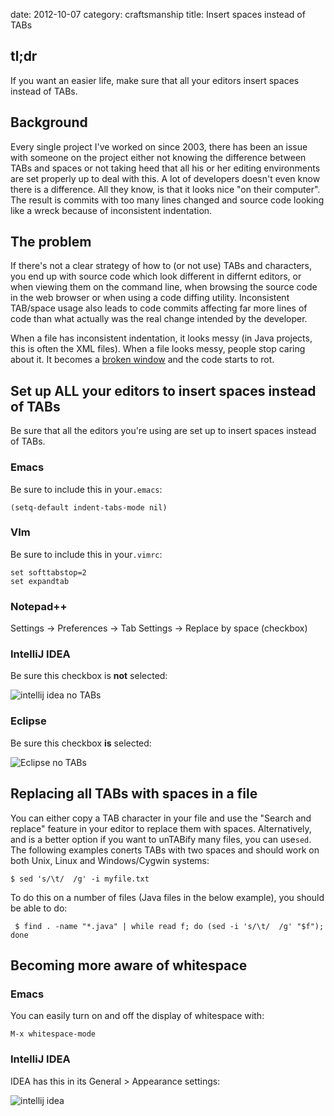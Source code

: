 date:    2012-10-07
category: craftsmanship
title: Insert spaces instead of TABs

## tl;dr

If you want an easier life, make sure that all your editors insert
spaces instead of TABs.

## Background

Every single project I've worked on since 2003, there has been an
issue with someone on the project either not knowing the difference
between TABs and spaces or not taking heed that all his or her editing
environments are set properly up to deal with this. A lot of
developers doesn't even know there is a difference. All they know, is
that it looks nice "on their computer".  The result is commits with
too many lines changed and source code looking like a wreck because of
inconsistent indentation.

## The problem
If there's not a clear strategy of how to (or not use) TABs and
characters, you end up with source code which look different in
differnt editors, or when viewing them on the command line, when
browsing the source code in the web browser or when using a code
diffing utility. Inconsistent TAB/space usage also leads to code
commits affecting far more lines of code than what actually was the
real change intended by the developer.

When a file has inconsistent indentation, it looks messy (in Java
projects, this is often the XML files). When a file looks messy,
people stop caring about it. It becomes a
[broken window](http://en.wikipedia.org/wiki/Broken_windows_theory)
and the code starts to rot.

## Set up ALL your editors to insert spaces instead of TABs
Be sure that all the editors you're using are set up to insert spaces
instead of TABs.

### Emacs
Be sure to include this in your```.emacs```:

    (setq-default indent-tabs-mode nil)

### VIm
Be sure to include this in your```.vimrc```:

    set softtabstop=2
    set expandtab

### Notepad++

Settings → Preferences → Tab Settings → Replace by space (checkbox)

### IntelliJ IDEA

Be sure this checkbox is **not** selected:

<img src="/graphics/2016/2016-06-20-idea-no-tabs.png"
     alt="intellij idea no TABs"/>

### Eclipse

Be sure this checkbox **is** selected:

<img src="/graphics/2016/2016-06-20-eclipse-no-tabs.png"
     alt="Eclipse no TABs"/>

## Replacing all TABs with spaces in a file

You can either copy a TAB character in your file and use the
"Search and replace" feature in your editor to replace them
with spaces. Alternatively, and is a better option if you
want to unTABify many files, you can
use```sed```. The following examples conerts TABs
with two spaces and should work on both Unix, Linux and
Windows/Cygwin systems:

    $ sed 's/\t/  /g' -i myfile.txt

To do this on a number of files (Java files in the below
example), you should be able to do:

     $ find . -name "*.java" | while read f; do (sed -i 's/\t/  /g' "$f"); done

## Becoming more aware of whitespace

### Emacs
You can easily turn on and off the display of whitespace with:

    M-x whitespace-mode

### IntelliJ IDEA
IDEA has this in its General > Appearance settings:

<img src="/graphics/2015/idea-show-whitespace.png" alt="intellij idea"/>
